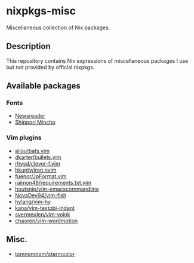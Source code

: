 # nixpkgs-misc

Miscellaneous collection of  Nix packages.

## Description

This repository contains Nix expressions of miscellaneous packages I use but
not provided by official nixpkgs.

## Available packages

### Fonts

- [Newsreader](https://github.com/productiontype/Newsreader/)
- [Shippori Mincho](https://github.com/fontdasu/ShipporiMincho/)

### Vim plugins

- [aliou/bats.vim](https://github.com/aliou/bats.vim)
- [dkarter/bullets.vim](https://github.com/dkarter/bullets.vim)
- [rhysd/clever-f.vim](https://github.com/rhysd/clever-f.vim)
- [hkupty/iron.nvim](https://github.com/hkupty/iron.nvim)
- [fuenor/JpFormat.vim](https://github.com/fuenor/JpFormat.vim)
- [raimon49/requirements.txt.vim](https://github.com/raimon49/requirements.txt.vim)
- [houtsnip/vim-emacscommandline](https://github.com/houtsnip/vim-emacscommandline)
- [NovaDev94/vim-fish](https://github.com/NovaDev94/vim-fish)
- [hylang/vim-hy](https://github.com/hylang/vim-hy)
- [kana/vim-textobj-indent](https://github.com/kana/vim-textobj-indent)
- [svermeulen/vim-yoink](https://github.com/svermeulen/vim-yoink)
- [chaoren/vim-wordmotion](https://github.com/chaoren/vim-wordmotion)

## Misc.

- [tomnomnom/xtermcolor](tomnomnom/xtermcolor)
